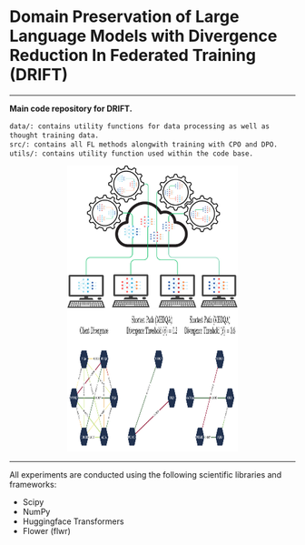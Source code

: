 # Domain Preservation of Large Language Models with Divergence Reduction In Federated Training (DRIFT)  
-------------------------------------------------
**Main code repository for DRIFT.**   

```
data/: contains utility functions for data processing as well as thought training data.  
src/: contains all FL methods alongwith training with CPO and DPO.  
utils/: contains utility function used within the code base.
```

<p align="center">
<img src="drift_fl.png" width="300" height="250"/>  
<img src="sp_aggregation.png" width="300" height="250"/>  
</p>

--------------------------------------------------

All experiments are conducted using the following scientific libraries and frameworks:  
- Scipy
- NumPy
- Huggingface Transformers
- Flower (flwr)
